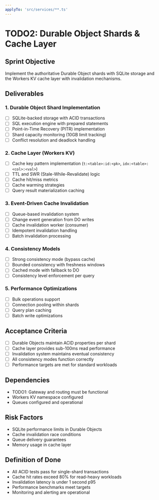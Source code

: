```yaml
---
applyTo: 'src/services/**.ts'
---
```


# TODO2: Durable Object Shards & Cache Layer

## Sprint Objective
Implement the authoritative Durable Object shards with SQLite storage and the Workers KV cache layer with invalidation mechanisms.

## Deliverables

### 1. Durable Object Shard Implementation
- [ ] SQLite-backed storage with ACID transactions
- [ ] SQL execution engine with prepared statements
- [ ] Point-in-Time Recovery (PITR) implementation
- [ ] Shard capacity monitoring (10GB limit tracking)
- [ ] Conflict resolution and deadlock handling

### 2. Cache Layer (Workers KV)
- [ ] Cache key pattern implementation (`t:<table>:id:<pk>`, `idx:<table>:<col>:<val>`)
- [ ] TTL and SWR (Stale-While-Revalidate) logic
- [ ] Cache hit/miss metrics
- [ ] Cache warming strategies
- [ ] Query result materialization caching

### 3. Event-Driven Cache Invalidation
- [ ] Queue-based invalidation system
- [ ] Change event generation from DO writes
- [ ] Cache invalidation worker (consumer)
- [ ] Idempotent invalidation handling
- [ ] Batch invalidation processing

### 4. Consistency Models
- [ ] Strong consistency mode (bypass cache)
- [ ] Bounded consistency with freshness windows
- [ ] Cached mode with fallback to DO
- [ ] Consistency level enforcement per query

### 5. Performance Optimizations
- [ ] Bulk operations support
- [ ] Connection pooling within shards
- [ ] Query plan caching
- [ ] Batch write optimizations

## Acceptance Criteria
- [ ] Durable Objects maintain ACID properties per shard
- [ ] Cache layer provides sub-100ms read performance
- [ ] Invalidation system maintains eventual consistency
- [ ] All consistency modes function correctly
- [ ] Performance targets are met for standard workloads

## Dependencies
- TODO1: Gateway and routing must be functional
- Workers KV namespace configured
- Queues configured and operational

## Risk Factors
- SQLite performance limits in Durable Objects
- Cache invalidation race conditions
- Queue delivery guarantees
- Memory usage in cache layer

## Definition of Done
- All ACID tests pass for single-shard transactions
- Cache hit rates exceed 80% for read-heavy workloads
- Invalidation latency is under 1 second p95
- Performance benchmarks meet targets
- Monitoring and alerting are operational
